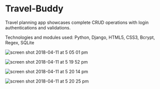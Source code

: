 # Travel-Buddy

Travel planning app showcases complete CRUD operations with login authentications and validations.

Technologies and modules used: Python, Django, HTML5, CSS3, Bcrypt, Regex, SQLite

![screen shot 2018-04-11 at 5 05 01 pm](https://user-images.githubusercontent.com/11822719/38649695-0831b42e-3dad-11e8-84d0-371d3803a984.png)

![screen shot 2018-04-11 at 5 19 52 pm](https://user-images.githubusercontent.com/11822719/38649709-114d5c7a-3dad-11e8-9f64-d5b1a62690bf.png)

![screen shot 2018-04-11 at 5 20 14 pm](https://user-images.githubusercontent.com/11822719/38649715-18b1507a-3dad-11e8-95b1-87ccf469f355.png)

![screen shot 2018-04-11 at 5 20 25 pm](https://user-images.githubusercontent.com/11822719/38649720-1fea0abc-3dad-11e8-8206-9895e0bee938.png)
